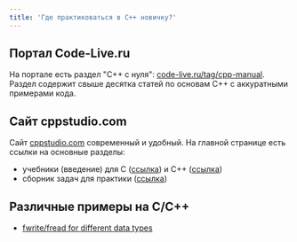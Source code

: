 ```yaml
---
title: 'Где практиковаться в C++ новичку?'
---
```


## Портал Code-Live.ru

На портале есть раздел "C++ с нуля": [code-live.ru/tag/cpp-manual](https://code-live.ru/tag/cpp-manual/).
Раздел содержит свыше десятка статей по основам C++ с аккуратными примерами кода.

## Сайт cppstudio.com

Сайт [cppstudio.com](http://cppstudio.com/) современный и удобный. На главной странице есть ссылки на основные разделы:

- учебники (введение) для C ([ссылка](http://cppstudio.com/cat/271/)) и C++ ([ссылка](http://cppstudio.com/cat/274/))
- сборник задач для практики ([ссылка](http://cppstudio.com/cat/285/))

## Различные примеры на C/C++

- [fwrite/fread for different data types](http://blog-ythu.github.io/2012/06/13/fwrite-fread/)
